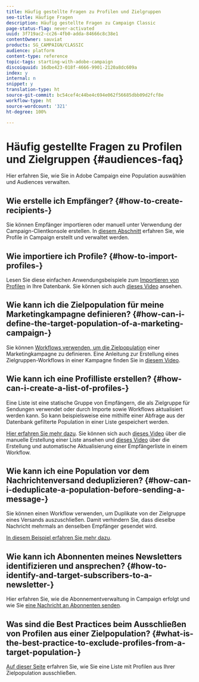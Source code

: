```yaml
---
title: Häufig gestellte Fragen zu Profilen und Zielgruppen
seo-title: Häufige Fragen
description: Häufig gestellte Fragen zu Campaign Classic
page-status-flag: never-activated
uuid: 3f719ac2-cc26-4fb0-adda-84666c8c38e1
contentOwner: sauviat
products: SG_CAMPAIGN/CLASSIC
audience: platform
content-type: reference
topic-tags: starting-with-adobe-campaign
discoiquuid: 16dbe423-018f-4666-9901-2120a8dc609a
index: y
internal: n
snippet: y
translation-type: ht
source-git-commit: bc54cef4c44be4c694e062f56685dbb09d2fcf8e
workflow-type: ht
source-wordcount: '321'
ht-degree: 100%

---
```



# Häufig gestellte Fragen zu Profilen und Zielgruppen {#audiences-faq}

Hier erfahren Sie, wie Sie in Adobe Campaign eine Population auswählen und Audiences verwalten.

## Wie erstelle ich Empfänger? {#how-to-create-recipients-}

Sie können Empfänger importieren oder manuell unter Verwendung der Campaign-Clientkonsole erstellen. In [diesem Abschnitt](../../platform/using/about-profiles.md) erfahren Sie, wie Profile in Campaign erstellt und verwaltet werden.

## Wie importiere ich Profile? {#how-to-import-profiles-}

Lesen Sie diese einfachen Anwendungsbeispiele zum [Importieren von Profilen](../../platform/using/importing-data.md#generic-import-samples) in Ihre Datenbank. Sie können sich auch [dieses Video](https://docs.adobe.com/content/help/de-DE/campaign-classic-learn/tutorials/getting-started/importing-profiles.html) ansehen.

## Wie kann ich die Zielpopulation für meine Marketingkampagne definieren? {#how-can-i-define-the-target-population-of-a-marketing-campaign-}

Sie können [Workflows verwenden, um die Zielpopulation](../../campaign/using/marketing-campaign-deliveries.md#building-the-main-target-in-a-workflow) einer Marketingkampagne zu definieren. Eine Anleitung zur Erstellung eines Zielgruppen-Workflows in einer Kampagne finden Sie in [diesem Video](https://docs.adobe.com/content/help/de-DE/campaign-classic-learn/tutorials/getting-started/creating-a-workflow.html).

## Wie kann ich eine Profilliste erstellen? {#how-can-i-create-a-list-of-profiles-}

Eine Liste ist eine statische Gruppe von Empfängern, die als Zielgruppe für Sendungen verwendet oder durch Importe sowie Workflows aktualisiert werden kann. So kann beispielsweise eine mithilfe einer Abfrage aus der Datenbank gefilterte Population in einer Liste gespeichert werden.

[Hier erfahren Sie mehr dazu](../../platform/using/creating-and-managing-lists.md#creating-a-profile-list-from-a-group). Sie können sich auch [dieses Video](https://docs.adobe.com/content/help/de-DE/campaign-classic-learn/tutorials/getting-started/creating-a-list-of-recipients.html) über die manuelle Erstellung einer Liste ansehen und [dieses Video](https://docs.adobe.com/content/help/de-DE/campaign-classic-learn/tutorials/profile-management/creating-a-list-of-recipients.html) über die Erstellung und automatische Aktualisierung einer Empfängerliste in einem Workflow.

## Wie kann ich eine Population vor dem Nachrichtenversand deduplizieren? {#how-can-i-deduplicate-a-population-before-sending-a-message-}

Sie können einen Workflow verwenden, um Duplikate von der Zielgruppe eines Versands auszuschließen. Damit verhindern Sie, dass dieselbe Nachricht mehrmals an denselben Empfänger gesendet wird.

[In diesem Beispiel erfahren Sie mehr dazu](../../workflow/using/deduplication.md#example--identify-the-duplicates-before-a-delivery).

## Wie kann ich Abonnenten meines Newsletters identifizieren und ansprechen? {#how-to-identify-and-target-subscribers-to-a-newsletter-}

Hier erfahren Sie, wie die Abonnementverwaltung in Campaign erfolgt und wie Sie [eine Nachricht an Abonnenten senden](../../delivery/using/managing-subscriptions.md).

## Was sind die Best Practices beim Ausschließen von Profilen aus einer Zielpopulation? {#what-is-the-best-practice-to-exclude-profiles-from-a-target-population-}

[Auf dieser Seite](../../workflow/using/read-list.md) erfahren Sie, wie Sie eine Liste mit Profilen aus Ihrer Zielpopulation ausschließen.
